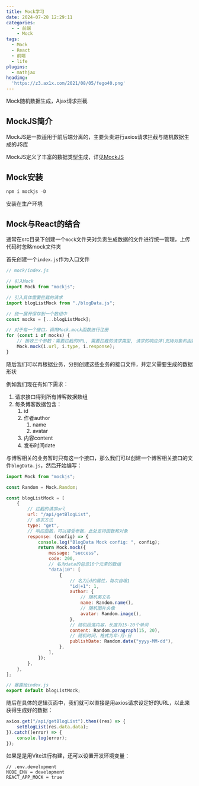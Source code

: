 ```yaml
---
title: Mock学习
date: 2024-07-28 12:29:11
categories:
  - - 前端
    - Mock
tags:
  - Mock
  - React
  - 前端
  - life
plugins:
  - mathjax
headimg:
  'https://z3.ax1x.com/2021/08/05/fego40.png'
---
```


Mock随机数据生成，Ajax请求拦截

<!--  more -->

## MockJS简介

MockJS是一款适用于前后端分离的，主要负责进行axios请求拦截与随机数据生成的JS库

MockJS定义了丰富的数据类型生成，详见[MockJS](https://github.com/nuysoft/Mock/wiki)

## Mock安装

```powershell
npm i mockjs -D
```
安装在生产环境
## Mock与React的结合

通常在src目录下创建一个`mock`文件夹对负责生成数据的文件进行统一管理，上传代码时忽略mock文件夹

首先创建一个`index.js`作为入口文件

```js
// mock/index.js

// 引入Mock
import Mock from "mockjs";

// 引入具体需要拦截的请求
import blogListMock from "./blogData.js";

// 统一展开保存到一个数组中
const mocks = [...blogListMock];

// 对于每一个接口，调用Mock.mock函数进行注册
for (const i of mocks) {
    // 接收三个参数：需要拦截的URL, 需要拦截的请求类型, 请求的响应体(支持对象和函数)
    Mock.mock(i.url, i.type, i.response);
}

```

随后我们可以再根据业务，分别创建这些业务的接口文件，并定义需要生成的数据形状

例如我们现在有如下需求：

1. 请求接口得到所有博客数据数组
2. 每条博客数据包含：
   1. id
   2. 作者author
      1. name
      2. avatar
   3. 内容content
   4. 发布时间date

与博客相关的业务暂时只有这一个接口，那么我们可以创建一个博客相关接口的文件`blogData.js`，然后开始编写：

```js
import Mock from "mockjs";

const Random = Mock.Random;

const blogListMock = [
    {
        // 拦截的请求url
        url: "/api/getBlogList",
        // 请求方法
        type: "get",
        // 响应函数，可以接受参数，此处支持函数和对象
        response: (config) => {
            console.log("BlogData Mock config: ", config);
            return Mock.mock({
                message: "success",
                code: 200,
                // 名为data的包含10个元素的数组
                "data|10": [
                    {
                        // 名为id的属性，每次自增1
                        "id|+1": 1,
                        author: {
                            // 随机英文名
                            name: Random.name(),
                            // 随机图片头像
                            avatar: Random.image(),
                        },
                        // 随机段落内容，长度为15-20个单词
                        content: Random.paragraph(15, 20),
                        // 随机时间，格式为年-月-日
                        publishDate: Random.date("yyyy-MM-dd"),
                    },
                ],
            });
        },
    },
];

// 暴露给index.js
export default blogListMock;

```

随后在具体的逻辑页面中，我们就可以直接是用axios请求设定好的URL，以此来获得生成好的数据：

```js
axios.get("/api/getBlogList").then((res) => {
	setBlogList(res.data.data);
}).catch((error) => {
	console.log(error);
});
```

如果是是用Vite进行构建，还可以设置开发环境变量：

```
// .env.development
NODE_ENV = development
REACT_APP_MOCK = true
```

